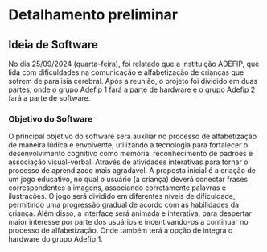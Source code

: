 # Detalhamento preliminar

## Ideia de Software

No dia 25/09/2024 (quarta-feira), foi relatado que a instituição ADEFIP, que lida com dificuldades na comunicação e alfabetização de crianças que sofrem de paralisia cerebral.
Após a reunião, o projeto foi dividido em duas partes, onde o grupo Adefip 1 fará a parte de hardware e o grupo Adefip 2 fará a parte de software. 

### Objetivo do Software
O principal objetivo do software será auxiliar no processo de alfabetização de maneira lúdica e envolvente, utilizando a tecnologia para fortalecer o desenvolvimento cognitivo como memória, reconhecimento de padrões e associação visual-verbal. Através de atividades interativas para tornar o processo de aprendizado mais agradável.
A proposta inicial é a criação de um jogo educativo, no qual o usuário (a criança) deverá conectar frases correspondentes a imagens, associando corretamente palavras e ilustrações. O jogo será dividido em diferentes níveis de dificuldade, permitindo uma progressão gradual de acordo com as habilidades da criança. Além disso, a interface será animada e interativa, para despertar maior interesse por parte dos usuários e incentivando-os a continuar no processo de alfabetização. Onde também terá a opção de integra o hardware do grupo Adefip 1.

